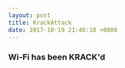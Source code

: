 ```yaml
---
layout: post
title: KrackAttack
date: 2017-10-19 21:46:10 +0000
---
```


### Wi-Fi has been KRACK'd

